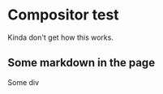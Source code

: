 # Compositor test

Kinda don't get how this works. 

## Some markdown in the page

<div>
Some div
</div>
